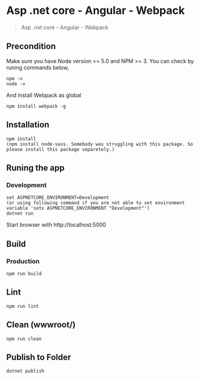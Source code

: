 # Asp .net core - Angular - Webpack
> Asp .net core - Angular - Webpack

## Precondition
Make sure you have Node version >= 5.0 and NPM >= 3.
You can check by runing commands below,
```
npm -v
node -v
```

And install Webpack as global
```
npm install webpack -g
```

## Installation
```
npm install
(npm install node-sass. Somebody was struggling with this package. So please install this package separetely.)
```

## Runing the app
### Development
```
set ASPNETCORE_ENVIRONMENT=Development
(or using following command if you are not able to set environment variable 'setx ASPNETCORE_ENVIRONMENT "Development"')
dotnet run
```

Start browser with http://localhost:5000

## Build
### Production
```
npm run build
```

## Lint
```
npm run lint
```

## Clean (wwwroot/)
```
npm run clean
```


## Publish to Folder
```
dotnet publish
```
